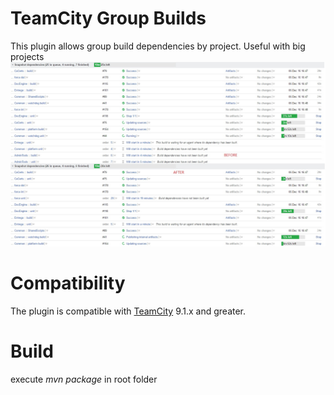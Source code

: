 # TeamCity Group Builds
This plugin allows group build dependencies by project. Useful with big projects
![alt tag](https://raw.githubusercontent.com/proff/teamcity-groupBuilds/master/screen.jpg)

# Compatibility

The plugin is compatible with [TeamCity](https://www.jetbrains.com/teamcity/download/) 9.1.x and greater.

# Build

execute *mvn package* in root folder